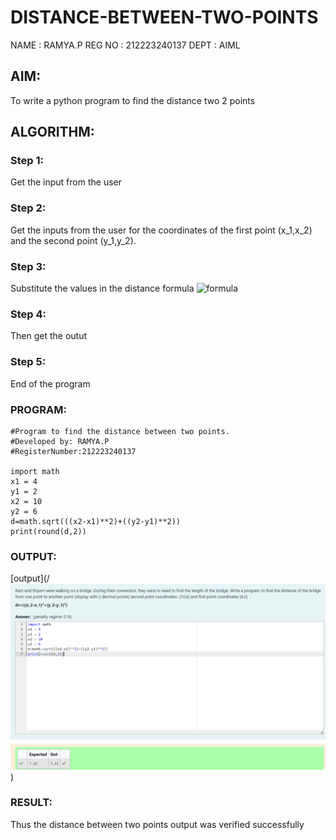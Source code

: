 # DISTANCE-BETWEEN-TWO-POINTS
NAME : RAMYA.P
REG NO : 212223240137
DEPT : AIML

## AIM:
To write a python program to find the distance two 2 points
## ALGORITHM:
### Step 1: 
Get the input from the user
### Step 2:
Get the inputs from the user for the coordinates of the first point (x_1,x_2) and the second point (y_1,y_2).
### Step 3: 
Substitute the values in the distance formula  ![formula](/formula.JPG)
### Step 4: 
Then get the outut
### Step 5: 
End of the program
### PROGRAM:
```
#Program to find the distance between two points.
#Developed by: RAMYA.P
#RegisterNumber:212223240137

import math
x1 = 4
y1 = 2
x2 = 10
y2 = 6
d=math.sqrt(((x2-x1)**2)+((y2-y1)**2))
print(round(d,2))
```
### OUTPUT:
[output](/![alt text](distance.png))

### RESULT:
Thus the distance between two points output was verified successfully
